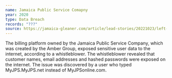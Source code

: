 ```yaml
---
name: Jamaica Public Service Comapny
year: 2020
type: Data Breach
records: "???"
source: https://jamaica-gleaner.com/article/lead-stories/20221023/left-dark
---
```


The billing platform owned by the Jamaica Public Service Company, which was created by the Amber Group, exposed sensitive user data to the internet, according to a whistleblower. The whistleblower revealed that customer names, email addresses and hashed passwords were exposed on the internet. The issue was discovered by a user who typed MyJPS.MyJPS.net instead of MyJPSonline.com.